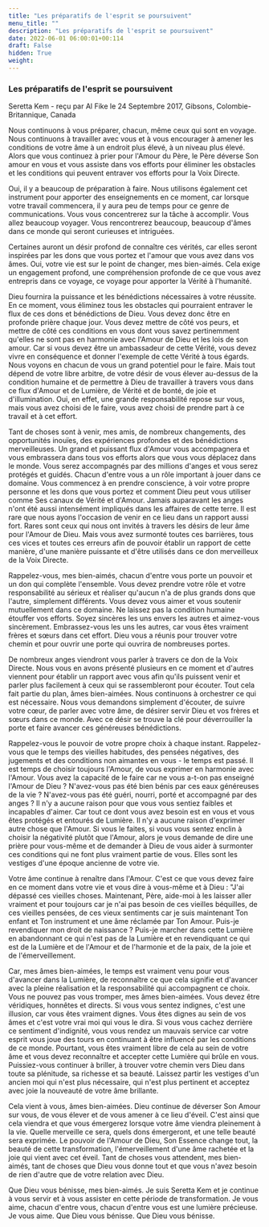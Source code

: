 ```yaml
---
title: "Les préparatifs de l'esprit se poursuivent"
menu_title: ""
description: "Les préparatifs de l'esprit se poursuivent"
date: 2022-06-01 06:00:01+00:114
draft: False
hidden: True
weight:
---
```

### Les préparatifs de l'esprit se poursuivent

Seretta Kem - reçu par Al Fike le 24 Septembre 2017, Gibsons, Colombie-Britannique, Canada

Nous continuons à vous préparer, chacun, même ceux qui sont en voyage. Nous continuons à travailler avec vous et à vous encourager à amener les conditions de votre âme à un endroit plus élevé, à un niveau plus élevé. Alors que vous continuez à prier pour l'Amour du Père, le Père déverse Son amour en vous et vous assiste dans vos efforts pour éliminer les obstacles et les conditions qui peuvent entraver vos efforts pour la Voix Directe.

Oui, il y a beaucoup de préparation à faire. Nous utilisons également cet instrument pour apporter des enseignements en ce moment, car lorsque votre travail commencera, il y aura peu de temps pour ce genre de communications. Vous vous concentrerez sur la tâche à accomplir. Vous allez beaucoup voyager. Vous rencontrerez beaucoup, beaucoup d'âmes dans ce monde qui seront curieuses et intriguées.

Certaines auront un désir profond de connaître ces vérités, car elles seront inspirées par les dons que vous portez et l'amour que vous avez dans vos âmes. Oui, votre vie est sur le point de changer, mes bien-aimés. Cela exige un engagement profond, une compréhension profonde de ce que vous avez entrepris dans ce voyage, ce voyage pour apporter la Vérité à l'humanité.

Dieu fournira la puissance et les bénédictions nécessaires à votre réussite. En ce moment, vous éliminez tous les obstacles qui pourraient entraver le flux de ces dons et bénédictions de Dieu. Vous devez donc être en profonde prière chaque jour. Vous devez mettre de côté vos peurs, et mettre de côté ces conditions en vous dont vous savez pertinemment qu'elles ne sont pas en harmonie avec l'Amour de Dieu et les lois de son amour. Car si vous devez être un ambassadeur de cette Vérité, vous devez vivre en conséquence et donner l'exemple de cette Vérité à tous égards. Nous voyons en chacun de vous un grand potentiel pour le faire. Mais tout dépend de votre libre arbitre, de votre désir de vous élever au-dessus de la condition humaine et de permettre à Dieu de travailler à travers vous dans ce flux d'Amour et de Lumière, de Vérité et de bonté, de joie et d'illumination. Oui, en effet, une grande responsabilité repose sur vous, mais vous avez choisi de le faire, vous avez choisi de prendre part à ce travail et à cet effort.

Tant de choses sont à venir, mes amis, de nombreux changements, des opportunités inouïes, des expériences profondes et des bénédictions merveilleuses. Un grand et puissant flux d'Amour vous accompagnera et vous embrassera dans tous vos efforts alors que vous vous déplacez dans le monde. Vous serez accompagnés par des millions d'anges et vous serez protégés et guidés. Chacun d'entre vous a un rôle important à jouer dans ce domaine. Vous commencez à en prendre conscience, à voir votre propre personne et les dons que vous portez et comment Dieu peut vous utiliser comme Ses canaux de Vérité et d'Amour. Jamais auparavant les anges n'ont été aussi intensément impliqués dans les affaires de cette terre. Il est rare que nous ayons l'occasion de venir en ce lieu dans un rapport aussi fort. Rares sont ceux qui nous ont invités à travers les désirs de leur âme pour l'Amour de Dieu. Mais vous avez surmonté toutes ces barrières, tous ces vices et toutes ces erreurs afin de pouvoir établir un rapport de cette manière, d'une manière puissante et d'être utilisés dans ce don merveilleux de la Voix Directe.

Rappelez-vous, mes bien-aimés, chacun d'entre vous porte un pouvoir et un don qui complète l'ensemble. Vous devez prendre votre rôle et votre responsabilité au sérieux et réaliser qu'aucun n'a de plus grands dons que l'autre, simplement différents. Vous devez vous aimer et vous soutenir mutuellement dans ce domaine. Ne laissez pas la condition humaine étouffer vos efforts. Soyez sincères les uns envers les autres et aimez-vous sincèrement. Embrassez-vous les uns les autres, car vous êtes vraiment frères et sœurs dans cet effort. Dieu vous a réunis pour trouver votre chemin et pour ouvrir une porte qui ouvrira de nombreuses portes.

De nombreux anges viendront vous parler à travers ce don de la Voix Directe. Nous vous en avons présenté plusieurs en ce moment et d'autres viennent pour établir un rapport avec vous afin qu'ils puissent venir et parler plus facilement à ceux qui se rassembleront pour écouter. Tout cela fait partie du plan, âmes bien-aimées. Nous continuons à orchestrer ce qui est nécessaire. Nous vous demandons simplement d'écouter, de suivre votre cœur, de parler avec votre âme, de désirer servir Dieu et vos frères et sœurs dans ce monde. Avec ce désir se trouve la clé pour déverrouiller la porte et faire avancer ces généreuses bénédictions.

Rappelez-vous le pouvoir de votre propre choix à chaque instant. Rappelez-vous que le temps des vieilles habitudes, des pensées négatives, des jugements et des conditions non aimantes en vous - le temps est passé. Il est temps de choisir toujours l'Amour, de vous exprimer en harmonie avec l'Amour. Vous avez la capacité de le faire car ne vous a-t-on pas enseigné l'Amour de Dieu ? N'avez-vous pas été bien bénis par ces eaux généreuses de la vie ? N'avez-vous pas été guéri, nourri, porté et accompagné par des anges ? Il n'y a aucune raison pour que vous vous sentiez faibles et incapables d'aimer. Car tout ce dont vous avez besoin est en vous et vous êtes protégés et entourés de Lumière. Il n'y a aucune raison d'exprimer autre chose que l'Amour. Si vous le faites, si vous vous sentez enclin à choisir la négativité plutôt que l'Amour, alors je vous demande de dire une prière pour vous-même et de demander à Dieu de vous aider à surmonter ces conditions qui ne font plus vraiment partie de vous. Elles sont les vestiges d'une époque ancienne de votre vie.

Votre âme continue à renaître dans l'Amour. C'est ce que vous devez faire en ce moment dans votre vie et vous dire à vous-même et à Dieu : "J'ai dépassé ces vieilles choses. Maintenant, Père, aide-moi à les laisser aller vraiment et pour toujours car je n'ai pas besoin de ces vieilles béquilles, de ces vieilles pensées, de ces vieux sentiments car je suis maintenant Ton enfant et Ton instrument et une âme réclamée par Ton Amour. Puis-je revendiquer mon droit de naissance ? Puis-je marcher dans cette Lumière en abandonnant ce qui n'est pas de la Lumière et en revendiquant ce qui est de la Lumière et de l'Amour et de l'harmonie et de la paix, de la joie et de l'émerveillement.

Car, mes âmes bien-aimées, le temps est vraiment venu pour vous d'avancer dans la Lumière, de reconnaître ce que cela signifie et d'avancer avec la pleine réalisation et la responsabilité qui accompagnent ce choix. Vous ne pouvez pas vous tromper, mes âmes bien-aimées. Vous devez être véridiques, honnêtes et directs. Si vous vous sentez indignes, c'est une illusion, car vous êtes vraiment dignes. Vous êtes dignes au sein de vos âmes et c'est votre vrai moi qui vous le dira. Si vous vous cachez derrière ce sentiment d'indignité, vous vous rendez un mauvais service car votre esprit vous joue des tours en continuant à être influencé par les conditions de ce monde. Pourtant, vous êtes vraiment libre de cela au sein de votre âme et vous devez reconnaître et accepter cette Lumière qui brûle en vous. Puissiez-vous continuer à briller, à trouver votre chemin vers Dieu dans toute sa plénitude, sa richesse et sa beauté. Laissez partir les vestiges d'un ancien moi qui n'est plus nécessaire, qui n'est plus pertinent et acceptez avec joie la nouveauté de votre âme brillante.

Cela vient à vous, âmes bien-aimées. Dieu continue de déverser Son Amour sur vous, de vous élever et de vous amener à ce lieu d'éveil. C'est ainsi que cela viendra et que vous émergerez lorsque votre âme viendra pleinement à la vie. Quelle merveille ce sera, quels dons émergeront, et une telle beauté sera exprimée. Le pouvoir de l'Amour de Dieu, Son Essence change tout, la beauté de cette transformation, l'émerveillement d'une âme rachetée et la joie qui vient avec cet éveil. Tant de choses vous attendent, mes bien-aimés, tant de choses que Dieu vous donne tout et que vous n'avez besoin de rien d'autre que de votre relation avec Dieu.

Que Dieu vous bénisse, mes bien-aimés. Je suis Seretta Kem et je continue à vous servir et à vous assister en cette période de transformation. Je vous aime, chacun d'entre vous, chacun d'entre vous est une lumière précieuse. Je vous aime. Que Dieu vous bénisse. Que Dieu vous bénisse.
